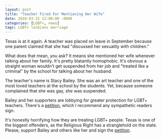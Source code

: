 ```yaml
---
layout: post
title: "Teacher Fired For Mentioning Her Wife"
date: 2018-03-31 12:00:00 -0600
categories: [LGBT+, news]
tags: LGBT+ lesbians marriage
---
```


Texas is at it again. A teacher was placed on leave in September because
one parent claimed that she had "discussed her sexuality with children."

What does that mean, you ask? It means she mentioned her wife whenever talking
about her family. It's pretty blatantly homophobic. It's obvious a straight
woman wouldn't get suspended from her job and "treated like a criminal" by the
school for talking about her husband.

The teacher's name is Stacy Bailey. She was an art teacher and one of the most
loved teachers at the school by the students. Yet, because someone complained
that she was gay, she was suspended.

Bailey and her supporters are lobbying for greater protection for LGBT+ teachers.
There's a [petition](https://www.ipetitions.com/petition/lgbt-protection-for-misd-employees-and-students), which I recommend any sympathetic readers sign.

It's honestly horrifying how they are treating LGBT+ people. Texas is one of the
biggest offenders, as the Religious Right has a stranglehold on the state.
Please, support Bailey and others like her and sign the [petition](https://www.ipetitions.com/petition/lgbt-protection-for-misd-employees-and-students).
